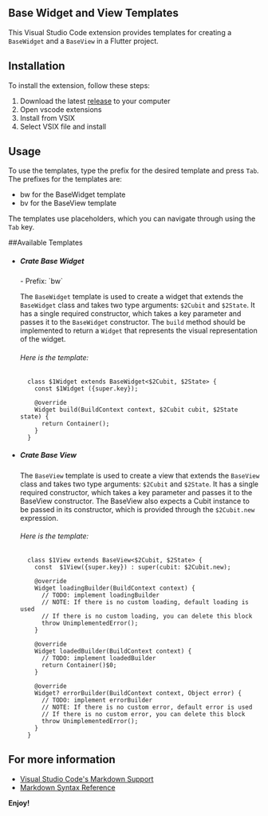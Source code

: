 ## Base Widget and View Templates

This Visual Studio Code extension provides templates for creating a `BaseWidget` and a `BaseView` in a Flutter project.

## Installation

To install the extension, follow these steps:

   <ol>
    <li>Download the latest <a href="https://www.google.com/">release</a>  to your computer</li>
    <li>Open vscode extensions</li>
    <li>Install from VSIX</li>
    <li>Select VSIX file and install</li>
  </ol>

## Usage

To use the templates, type the prefix for the desired template and press `Tab`. The prefixes for the templates are:

- bw for the BaseWidget template
- bv for the BaseView template

The templates use placeholders, which you can navigate through using the `Tab` key.

##Available Templates

- <h5>Crate Base Widget</h5>
  - Prefix: `bw`

  The `BaseWidget` template is used to create a widget that extends the `BaseWidget` class and takes two type arguments: `$2Cubit` and `$2State`. It has a single required constructor, which takes a key parameter and passes it to the `BaseWidget` constructor. The `build` method should be implemented to return a `Widget` that represents the visual representation of the widget.

    <h6>Here is the template:</h6>

  ```
    class $1Widget extends BaseWidget<$2Cubit, $2State> {
      const $1Widget ({super.key});

      @override
      Widget build(BuildContext context, $2Cubit cubit, $2State state) {
        return Container();
      }
    }
  ```

- <h5>Crate Base View</h5>

  The `BaseView` template is used to create a view that extends the `BaseView` class and takes two type arguments: `$2Cubit` and `$2State`. It has a single required constructor, which takes a key parameter and passes it to the BaseView constructor. The BaseView also expects a Cubit instance to be passed in its constructor, which is provided through the `$2Cubit.new` expression.

    <h6>Here is the template:</h6>

  ```
    class $1View extends BaseView<$2Cubit, $2State> {
      const  $1View({super.key}) : super(cubit: $2Cubit.new);

      @override
      Widget loadingBuilder(BuildContext context) {
        // TODO: implement loadingBuilder
        // NOTE: If there is no custom loading, default loading is used
        // If there is no custom loading, you can delete this block
        throw UnimplementedError();
      }

      @override
      Widget loadedBuilder(BuildContext context) {
        // TODO: implement loadedBuilder
        return Container()$0;
      }

      @override
      Widget? errorBuilder(BuildContext context, Object error) {
        // TODO: implement errorBuilder
        // NOTE: If there is no custom error, default error is used
        // If there is no custom error, you can delete this block
        throw UnimplementedError();
      }
    }
  ```

## For more information

- [Visual Studio Code's Markdown Support](http://code.visualstudio.com/docs/languages/markdown)
- [Markdown Syntax Reference](https://help.github.com/articles/markdown-basics/)

**Enjoy!**
